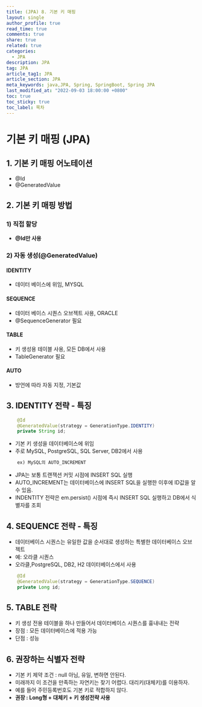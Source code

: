 ```yaml
---
title: (JPA) 8. 기본 키 매핑
layout: single
author_profile: true
read_time: true
comments: true
share: true
related: true
categories:
  - JPA
description: JPA
tag: JPA
article_tag1: JPA
article_section: JPA
meta_keywords: java,JPA, Spring, SpringBoot, Spring JPA
last_modified_at: "2022-09-03 18:00:00 +0800"
toc: true
toc_sticky: true
toc_label: 목차
---
```


# 기본 키 매핑 (JPA)

## 1. 기본 키 매핑 어노테이션

- @Id
- @GeneratedValue

## 2. 기본 키 매핑 방법

### 1) 직접 할당

- **@Id만 사용**

### 2) 자동 생성(**@GeneratedValue**)

#### IDENTITY

- 데이터 베이스에 위임, MYSQL

#### SEQUENCE

- 데이터 베이스 시퀀스 오브젝트 사용, ORACLE
- @SequenceGenerator 필요

#### TABLE

- 키 생성용 테이블 사용, 모든 DB에서 사용
- TableGenerator 필요

#### AUTO

- 방언에 따라 자동 지정, 기본값

## 3. IDENTITY 전략 - 특징

```java
    @Id
    @GeneratedValue(strategy = GenerationType.IDENTITY)
    private String id;
```

- 기본 키 생성을 데이터베이스에 위임
- 주로 MySQL, PostgreSQL, SQL Server, DB2에서 사용

```java
    ex) MySQL의 AUTO_INCREMENT
```

- JPA는 보통 트랜잭션 커밋 시점에 INSERT SQL 실행
- AUTO_INCREMENT는 데이터베이스에 INSERT SQL을 실행한 이후에 ID값을 알 수 있음.
- INDENTITY 전략은 em.persist() 시점에 즉시 INSERT SQL 실행하고 DB에서 식별자를 조회

## 4. SEQUENCE 전략 - 특징

- 데이터베이스 시퀀스는 유일한 값을 순서대로 생성하는 특별한 데이터베이스 오브젝트
- 예: 오라클 시퀀스
- 오라클,PostgreSQL, DB2, H2 데이터베이스에서 사용

```java
    @Id
    @GeneratedValue(strategy = GenerationType.SEQUENCE)
    private Long id;
```

## 5. TABLE 전략

- 키 생성 전용 테이블을 하나 만들어서 데이터베이스 시퀀스를 흉내내는 전략
- 장점 : 모든 데이터베이스에 적용 가능
- 단점 : 성능

## 6. 권장하는 식별자 전략

- 기본 키 제약 조건 : null 아님, 유일, 변하면 안된다.
- 미래까지 이 조건을 만족하는 자연키는 찾기 어렵다. 대리키(대체키)를 이용하자.
- 예를 들어 주민등록번호도 기본 키로 적합하지 않다.
- **권장 : Long형 + 대체키 + 키 생성전략 사용**
